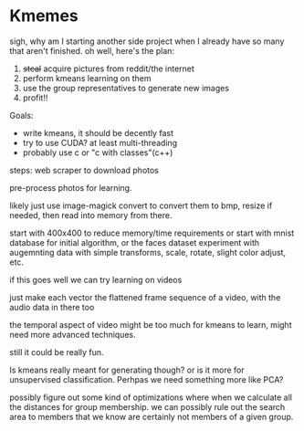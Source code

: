 # Kmemes #
sigh, why am I starting another side project when I already have so many that
aren't finished. oh well, here's the plan:
1. ~~steal~~ acquire pictures from reddit/the internet
2. perform kmeans learning on them
3. use the group representatives to generate new images
4. profit!!

Goals:
 - write kmeans, it should be decently fast
 - try to use CUDA? at least multi-threading 
 - probably use c or "c with classes"(c++)


steps:
web scraper to download photos

pre-process photos for learning.

likely just use image-magick convert to convert them to bmp, resize if needed,
then read into memory from there.

start with 400x400 to reduce memory/time requirements
or start with mnist database for initial algorithm, or the faces dataset
experiment with augemnting data with simple transforms, scale, rotate,
slight color adjust, etc.


if this goes well we can try learning on videos

just make each vector the flattened frame sequence of a video, with the audio 
data in there too

the temporal aspect of video might be too much for kmeans to learn, might need
more advanced techniques.

still it could be really fun.

Is kmeans really meant for generating though? or is it more for unsupervised
classification. Perhpas we need something more like PCA?

possibly figure out some kind of optimizations where when we calculate all the
distances for group membership. we can possibly rule out the search area to 
members that we know are certainly not members of a given group.
